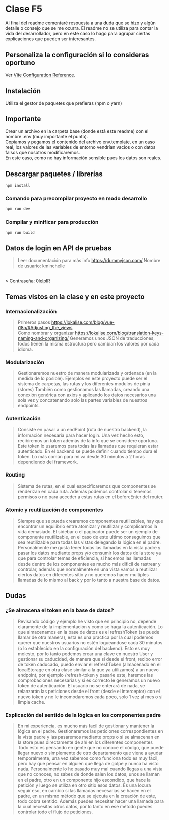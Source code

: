 # Clase F5
Al final del readme comentaré respuesta a una duda que se hizo y algún detalle o consejo que se me ocurra.
El readme no se utiliza para contar la vida del desarrollador, pero en este caso lo hago para agrupar ciertas explicaciones que pueden ser interesantes.
## Personaliza la configuración si lo consideras oportuno

Ver [Vite Configuration Reference](https://vitejs.dev/config/).

## Instalación
Utiliza el gestor de paquetes que prefieras (npm o yarn)

## Importante
Crear un archivo en la carpeta base (donde está este readme) con el nombre .env (muy importante el punto).
<br>
Copiamos y pegamos el contenido del archivo env.template, en un caso real,
los valores de las variables de entorno vendrían vacíos o con datos falsos que nosotros modificaremos.
<br>
En este caso, como no hay información sensible pues los datos son reales.

## Descargar paquetes / librerías

```sh
npm install
```

### Comando para precompilar proyecto en modo desarrollo

```sh
npm run dev
```

### Compilar y minificar para producción

```sh
npm run build
```
## Datos de login en API de pruebas
> Leer documentación para más info https://dummyjson.com/
> Nombre de usuario: kminchelle
<br>
> Contraseña: 0lelplR

## Temas vistos en la clase y en este proyecto
### Internacionalización
> Primeros pasos https://lokalise.com/blog/vue-i18n/#Adjusting_the_views
> <br>
> Como nombrar y organizar https://lokalise.com/blog/translation-keys-naming-and-organizing/
> Generamos unos JSON de traducciones, todos tienen la misma estructura pero cambian los valores por cada idioma.

### Modularización
> Gestionaremos nuestro de manera modularizada y ordenada (en la medida de lo posible).
> Ejemplos en este proyecto puede ser el sistema de carpetas, las rutas y los diferentes modulos de pinia (stores)
> También como gestionamos las llamadas, creando una conexión genérica con axios y aplicando los datos necesarios
> una sola vez y concatenando solo las partes variables de nuestros endpoints.

### Autenticación
> Consiste en pasar a un endPoint (ruta de nuestro backend), la información necesaria para hacer login.
> Una vez hecho esto, recibiremos un token además de la info que se considere oportuna.
> Este token lo usaremos para todas las llamadas que requieran estar autenticado.
> En el backend se puede definir cuando tiempo dura el token.
> Lo más común para mi va desde 30 minutos a 2 horas dependiendo del framework.

### Routing
> Sistema de rutas, en el cual especificaremos que componentes se renderizan en cada ruta.
> Además podemos controlar si tenemos permisos o no para acceder a estas rutas en el beforeEnter del router.

### Atomic y reutilización de componentes
> Siempre que se pueda crearemos componentes reutilizables,
> hay que encontrar un equilibrio entre atomizar y reutilizar y complicarnos la vida demasiado.
> El sidebar o el paginador puede ser un ejemplo de componente reutilizable,
> en el caso de este ultimo conseguimos que sea reutilizable para todas las vistas delegando la lógica en el padre.
> Personalmente me gusta tener todas las llamadas en la vista padre y pasar los datos mediante props y/o consumir los datos de la store ya que para controlar temas de eficiencia,
> si hacemos las llamadas desde dentro de los componentes es mucho más dificil de rastrear y controlar,
> además que normalmente en una vista vamos a reutilizar ciertos datos en diferentes sitio y no queremos hacer multiples llamadas de lo mismo al back y por lo tanto a nuestra base de datos.

## Dudas
### ¿Se almacena el token en la base de datos?
> Revisando código y ejemplo he visto que en principio no, depende claramente de la implementación y como se haga la autenticación.
> Lo que almacenamos en la base de datos es el refreshToken (se puede llamar de otra manera), esta es una practica por la cual podemos querer que nuestros usuarios no estén logueandose cada 30 minutos (o lo establecido en la configuración del backend).
> Esto es muy molesto, por lo tanto podemos crear una clave en nuestro User y gestionar su caducidad, de manera que si desde el front, recibo error de token caducado, puedo enviar el refreshToken (almacenado en el localStorage en otra clase similar a la que ya utilizamos)
> a un nuevo endpoint, por ejemplo /refresh-token y pasarle este, haremos las comprobaciones necesarias y si es correcto le generamos un nuevo token de autenticación.
> El usuario no se enterará de nada, se relanzarán las peticiones desde el front (desde el interceptor) con el nuevo token y no le incomodaremos cada poco, solo 1 vez al mes o si limpia cache.

### Explicación del sentido de la lógica en los componentes padre
> En mi experiencia, es mucho más facil de gestionar y mantener la lógica en el padre.
> Gestionaremos las peticiones correspondientes en la vista padre y las pasaremos mediante props o si se almacenan en la store pues directamente de ahí en los diferentes componentes
> Todo esto es pensando en gente que no conoce el código, que puede llegar nuevo o simplemente de otro departamento que viene a ayudar temporalmente, una vez sabemos como funciona todo es muy facil,
> pero hay que pensar en alguien que llega de golpe y nunca ha visto nada.
> Personalmente lo he pasado muy mal cuando llegas a una vista que no conoces, no sabes de donde salen los datos, unos se llaman en el padre,
> otro en un componente hijo escondido, que hace la petición y luego se utiliza en otro sitio esos datos.
> Es una locura seguir eso, en cambio si las llamadas necesarias se hacen en el padre, en un mismo método que se ejecuta en la creación de este, todo cobra sentido.
> Además puedes necesitar hacer una llamada para la cual necesitas otros datos, por lo tanto en ese método puedes controlar todo el flujo de peticiones.
